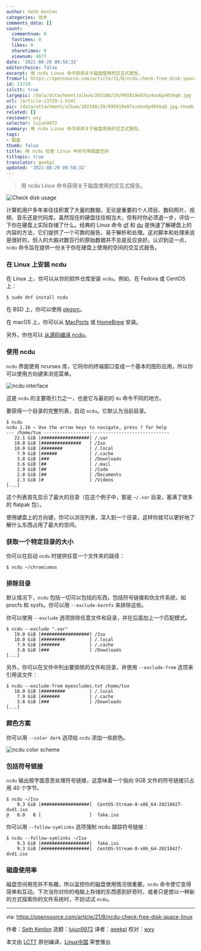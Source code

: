 ```yaml
---
author: Seth Kenlon
categories: 技术
comments_data: []
count:
  commentnum: 0
  favtimes: 0
  likes: 0
  sharetimes: 0
  viewnum: 4677
date: '2021-08-29 09:58:32'
editorchoice: false
excerpt: 用 ncdu Linux 命令获得关于磁盘使用的交互式报告。
fromurl: https://opensource.com/article/21/8/ncdu-check-free-disk-space-linux
id: 13729
islctt: true
largepic: /data/attachment/album/202108/29/095819e87oz4ox6p40t6q0.jpg
url: /article-13729-1.html
pic: /data/attachment/album/202108/29/095819e87oz4ox6p40t6q0.jpg.thumb.jpg
related: []
reviewer: wxy
selector: lujun9972
summary: 用 ncdu Linux 命令获得关于磁盘使用的交互式报告。
tags:
- 磁盘
thumb: false
title: 用 ncdu 检查 Linux 中的可用磁盘空间
titlepic: true
translator: geekpi
updated: '2021-08-29 09:58:32'
---
```



> 
> 用 ncdu Linux 命令获得关于磁盘使用的交互式报告。
> 
> 
> 


![](/data/attachment/album/202108/29/095819e87oz4ox6p40t6q0.jpg "Check disk usage")


计算机用户多年来往往积累了大量的数据，无论是重要的个人项目、数码照片、视频、音乐还是代码库。虽然现在的硬盘往往相当大，但有时你必须退一步，评估一下你在硬盘上实际存储了什么。经典的 Linux 命令 [df](https://opensource.com/article/21/7/check-disk-space-linux-df) 和 [du](https://opensource.com/article/21/7/check-disk-space-linux-du) 是快速了解硬盘上的内容的方法，它们提供了一个可靠的报告，易于解析和处理。这对脚本和处理来说是很好的，但人的大脑对数百行的原始数据并不总是反应良好。认识到这一点，`ncdu` 命令旨在提供一份关于你在硬盘上使用的空间的交互式报告。


### 在 Linux 上安装 ncdu


在 Linux 上，你可以从你的软件仓库安装 `ncdu`。例如，在 Fedora 或 CentOS 上：



```
$ sudo dnf install ncdu

```

在 BSD 上，你可以使用 [pkgsrc](https://opensource.com/article/19/11/pkgsrc-netbsd-linux)。


在 macOS 上，你可以从 [MacPorts](https://opensource.com/article/20/11/macports) 或 [HomeBrew](https://opensource.com/article/20/6/homebrew-mac) 安装。


另外，你也可以 [从源码编译 ncdu](https://dev.yorhel.nl/ncdu)。


### 使用 ncdu


`ncdu` 界面使用 ncurses 库，它将你的终端窗口变成一个基本的图形应用，所以你可以使用方向键来浏览菜单。


![ncdu interface](/data/attachment/album/202108/29/095833cw0wtcec32ywww48.jpg "ncdu interface")


这是 `ncdu` 的主要吸引力之一，也是它与最初的 `du` 命令不同的地方。


要获得一个目录的完整列表，启动 `ncdu`。它默认为当前目录。



```
$ ncdu
ncdu 1.16 ~ Use the arrow keys to navigate, press ? for help                                                                  
--- /home/tux -----------------------------------------------
   22.1 GiB [##################] /.var
   19.0 GiB [###############   ] /Iso
   10.0 GiB [########          ] /.local
    7.9 GiB [######            ] /.cache
    3.8 GiB [###               ] /Downloads
    3.6 GiB [##                ] /.mail
    2.9 GiB [##                ] /Code
    2.8 GiB [##                ] /Documents
    2.3 GiB [#                 ] /Videos
[...]

```

这个列表首先显示了最大的目录（在这个例子中，那是 `~/.var` 目录，塞满了很多的 flatpak 包）。


使用键盘上的方向键，你可以浏览列表，深入到一个目录，这样你就可以更好地了解什么东西占用了最大的空间。


### 获取一个特定目录的大小


你可以在启动 `ncdu` 时提供任意一个文件夹的路径：



```
$ ncdu ~/chromiumos

```

### 排除目录


默认情况下，`ncdu` 包括一切可以包括的东西，包括符号链接和伪文件系统，如 procfs 和 sysfs。你可以用 `--exclude-kernfs` 来排除这些。


你可以使用 `--exclude` 选项排除任意文件和目录，并在后面加上一个匹配模式。



```
$ ncdu --exclude ".var"
   19.0 GiB [##################] /Iso
   10.0 GiB [#########         ] /.local
    7.9 GiB [#######           ] /.cache
    3.8 GiB [###               ] /Downloads
[...]

```

另外，你可以在文件中列出要排除的文件和目录，并使用 `--exclude-from` 选项来引用该文件：



```
$ ncdu --exclude-from myexcludes.txt /home/tux
   10.0 GiB [#########         ] /.local
    7.9 GiB [#######           ] /.cache
    3.8 GiB [###               ] /Downloads
[...]

```

### 颜色方案


你可以用 `--color dark` 选项给 `ncdu` 添加一些颜色。


![ncdu color scheme](/data/attachment/album/202108/29/095834h10vnvr7jvv17v1n.jpg "ncdu color scheme")


### 包括符号链接


`ncdu` 输出按字面意思处理符号链接，这意味着一个指向 9GB 文件的符号链接只占用 40 个字节。



```
$ ncdu ~/Iso
    9.3 GiB [##################]  CentOS-Stream-8-x86_64-20210427-dvd1.iso                                                    
@   0.0   B [                  ]  fake.iso

```

你可以用 `--follow-symlinks` 选项强制 ncdu 跟踪符号链接：



```
$ ncdu --follow-symlinks ~/Iso
    9.3 GiB [##################]  fake.iso                                                                                    
    9.3 GiB [##################]  CentOS-Stream-8-x86_64-20210427-dvd1.iso

```

### 磁盘使用率


磁盘空间用完并不有趣，所以监控你的磁盘使用情况很重要。`ncdu` 命令使它变得简单和互动。下次当你对你的电脑上存储的东西感到好奇时，或者只是想以一种新的方式探索你的文件系统时，不妨试试 `ncdu`。




---


via: <https://opensource.com/article/21/8/ncdu-check-free-disk-space-linux>


作者：[Seth Kenlon](https://opensource.com/users/seth) 选题：[lujun9972](https://github.com/lujun9972) 译者：[geekpi](https://github.com/geekpi) 校对：[wxy](https://github.com/wxy)


本文由 [LCTT](https://github.com/LCTT/TranslateProject) 原创编译，[Linux中国](https://linux.cn/) 荣誉推出